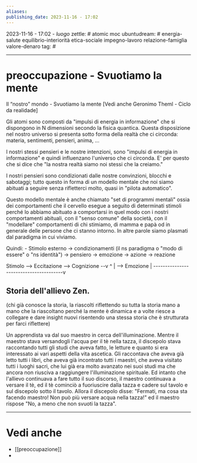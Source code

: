 ```yaml
---
aliases: 
publishing_date: 2023-11-16 - 17:02
---
```

2023-11-16 - 17:02 - *luogo*
zettle: # atomic moc
ubuntudream: # energia-salute equilibrio-interiorità etica-sociale impegno-lavoro relazione-famiglia valore-denaro 
tag: #

---
# preoccupazione - Svuotiamo la mente
Il “nostro” mondo - Svuotiamo la mente
[Vedi anche Geronimo Theml - Ciclo da realidade]

Gli atomi sono composti da "impulsi di energia in informazione" che si dispongono in N dimensioni secondo la fisica quantica. Questa disposizione nel nostro universo si presenta sotto forma della realtà che ci circonda: materia, sentimenti, pensieri, anima, …

I nostri stessi pensieri e le nostre intenzioni, sono "impulsi di energia in informazione" e quindi influenzano l'universo che ci circonda. E' per questo che si dice che "la nostra realtà siamo noi stessi che la creiamo."

I nostri pensieri sono condizionati dalle nostre convinzioni, blocchi e sabotaggi; tutto questo in forma di un modello mentale che noi siamo abituati a seguire senza rifletterci molto, quasi in "pilota automatico". 

Questo modello mentale è anche chiamato "set di programmi mentali" ossia dei comportamenti che il cervello esegue a seguito di determinati stimoli perché lo abbiamo abituato a comportarsi in quel modo con i nostri comportamenti abituali, con il "senso comune" della società, con il "modellare" comportamenti di chi stimiamo, di mamma e papà od in generale delle persone che ci stanno intorno. In altre parole siamo plasmati dal paradigma in cui viviamo.

Quindi:
	- Stimolo esterno
	-> condizionamenti (il ns paradigma o "modo di essere" o "ns identità")
	-> pensiero
	-> emozione
	-> azione
	-> reazione

Stimolo --> Eccitazione --> Cognizione --v
  ^                                                                    | --> Emozione
  | ---------------------------------------v


## Storia dell'allievo Zen.
(chi già conosce la storia, la riascolti riflettendo su tutta la storia mano a mano che la riascoltano perché la mente è dinamica e a volte riesce a collegare e dare insight nuovi risentendo una stessa storia che è strutturata per farci riflettere)

Un apprendista va dal suo maestro in cerca dell'illuminazione. Mentre il maestro stava versandogli l'acqua per il tè nella tazza, il discepolo stava raccontando tutti gli studi che aveva fatto, le letture e quanto si era interessato ai vari aspetti della vita ascetica. Gli raccontava che aveva già letto tutti i libri, che aveva già incontrato tutti i maestri, che aveva visitato tutti i luoghi sacri, che lui già era molto avanzato nei suoi studi ma che ancora non riusciva a raggiungere l'illuminazione spirituale. Ed intanto che l'allievo continuava a fare tutto il suo discorso, il maestro continuava a versare il tè, ed il tè cominciò a fuoriuscire dalla tazza e cadere sul tavolo e sul discepolo sotto il tavolo. Allora il discepolo disse: "Fermati, ma cosa sta facendo maestro! Non può più versare acqua nella tazza!" ed il maestro rispose "No, a meno che non svuoti la tazza".



---
# Vedi anche
- [[preoccupazione]]
- 